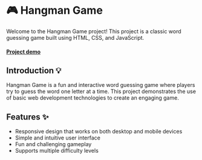 # 🎮 Hangman Game

Welcome to the Hangman Game project! This project is a classic word guessing game built using HTML, CSS, and JavaScript.
#### [Project demo](https://abdulrahman-mohamed-amin.github.io/Hang-man-Game/)

## Introduction 💡

Hangman Game is a fun and interactive word guessing game where players try to guess the word one letter at a time. This project demonstrates the use of basic web development technologies to create an engaging game.

## Features ✨

- Responsive design that works on both desktop and mobile devices
- Simple and intuitive user interface
- Fun and challenging gameplay
- Supports multiple difficulty levels

